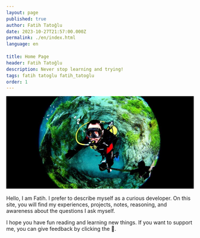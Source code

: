 ```yaml
---
layout: page
published: true
author: Fatih Tatoğlu
date: 2023-10-27T21:57:00.000Z
permalink: ./en/index.html
language: en

title: Home Page
header: Fatih Tatoğlu
description: Never stop learning and trying!
tags: fatih tatoglu fatih_tatoglu
order: 1
---
```


![Fatih Tatoğlu](../../image/about_me.jpg "The photo was taken by [Erkan Balk](https://www.facebook.com/erkan.balk 'Erkan Balk | Facebook') in Eskişehir on January 2, 2015.")

Hello, I am Fatih. I prefer to describe myself as a curious developer. On this site, you will find my experiences, projects, notes, reasoning, and awareness about the questions I ask myself.

I hope you have fun reading and learning new things. If you want to support me, you can give feedback by clicking the &#128640;.
